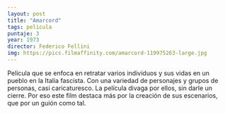 ```yaml
---
layout: post
title: "Amarcord"
tags: pelicula
puntaje: 3
year: 1973
director: Federico Fellini
img: https://pics.filmaffinity.com/amarcord-119975263-large.jpg
---
```


Película que se enfoca en retratar varios individuos y sus vidas en un pueblo en la Italia fascista. Con una variedad de personajes y grupos de personas, casi caricaturesco. La película divaga por ellos, sin  darle un cierre. Por eso este film destaca más por la creación de sus escenarios, que por un guión como tal. 

